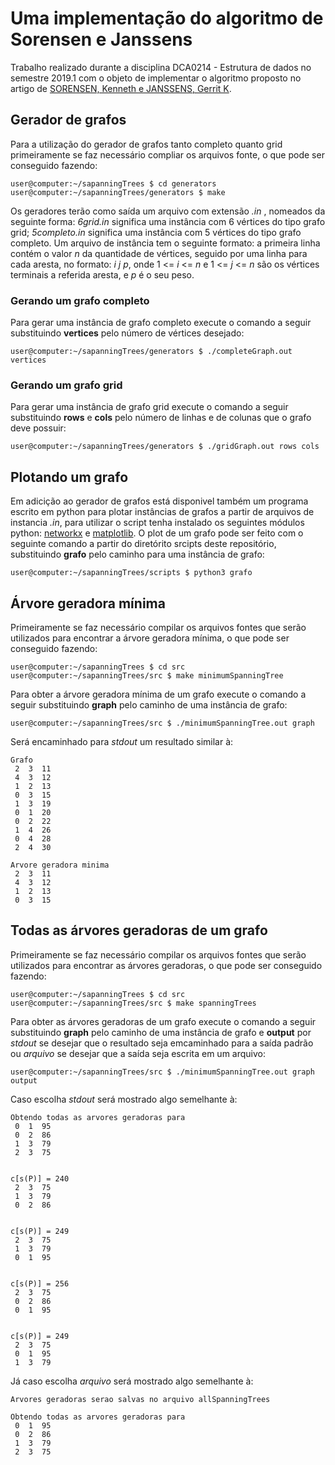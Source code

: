 # Uma implementação do algoritmo de Sorensen e Janssens

Trabalho realizado durante a disciplina DCA0214 - Estrutura de dados no semestre 2019.1 com o objeto de implementar o algoritmo proposto no artigo de [SORENSEN, Kenneth  e  JANSSENS, Gerrit K](http://www.scielo.br/scielo.php?pid=S0101-74382005000200004&script=sci_abstract).

## Gerador de grafos

Para a utilização do gerador de grafos tanto completo quanto grid primeiramente se faz necessário compliar os arquivos fonte, o que pode ser conseguido fazendo:

```console
user@computer:~/sapanningTrees $ cd generators
user@computer:~/sapanningTrees/generators $ make
```

Os geradores terão como saída um arquivo com extensão *.in* , nomeados da seguinte forma: *6grid.in* significa uma instância com 6 vértices do tipo grafo grid; *5completo.in* significa uma instância com 5 vértices do tipo grafo completo. Um arquivo de instância tem o seguinte formato: a primeira linha contém o valor *n* da quantidade de vértices, seguido por uma linha para cada aresta, no formato: *i j p*, onde 1 <= *i* <= *n*  e 1 <= *j* <= *n* são os vértices terminais a referida aresta, e *p* é o seu peso.

### Gerando um grafo completo

Para gerar uma instância de grafo completo execute o comando a seguir substituindo **vertices** pelo número de vértices desejado:

```console
user@computer:~/sapanningTrees/generators $ ./completeGraph.out vertices
```

### Gerando um grafo grid

Para gerar uma instância de grafo grid execute o comando a seguir substituindo **rows** e **cols** pelo número de linhas e de colunas que o grafo deve possuir:

```console
user@computer:~/sapanningTrees/generators $ ./gridGraph.out rows cols
```

## Plotando um grafo

Em adicição ao gerador de grafos está disponivel também um programa escrito em python para plotar instâncias de grafos a partir de arquivos de instancia *.in*, para utilizar o script tenha instalado os seguintes módulos python: [networkx](https://networkx.github.io/documentation/stable/install.html) e [matplotlib](https://matplotlib.org/users/installing.html). O plot de um grafo pode ser feito com o seguinte comando a partir do diretórito srcipts deste repositório, substituindo **grafo** pelo caminho para uma instância de grafo:

```console
user@computer:~/sapanningTrees/scripts $ python3 grafo
```

## Árvore geradora mínima

Primeiramente se faz necessário compilar os arquivos fontes que serão utilizados para encontrar a árvore geradora mínima, o que pode ser conseguido fazendo:

```console
user@computer:~/sapanningTrees $ cd src
user@computer:~/sapanningTrees/src $ make minimumSpanningTree
```

Para obter a árvore geradora mínima de um grafo execute o comando a seguir substituindo **graph** pelo caminho de uma instância de grafo:

```console
user@computer:~/sapanningTrees/src $ ./minimumSpanningTree.out graph
```

Será encaminhado para *stdout* um resultado similar à:

```text
Grafo
 2  3  11
 4  3  12
 1  2  13
 0  3  15
 1  3  19
 0  1  20
 0  2  22
 1  4  26
 0  4  28
 2  4  30

Arvore geradora minima
 2  3  11
 4  3  12
 1  2  13
 0  3  15

```

## Todas as árvores geradoras de um grafo

Primeiramente se faz necessário compilar os arquivos fontes que serão utilizados para encontrar as árvores geradoras, o que pode ser conseguido fazendo:

```console
user@computer:~/sapanningTrees $ cd src
user@computer:~/sapanningTrees/src $ make spanningTrees
```

Para obter as árvores geradoras de um grafo execute o comando a seguir substituindo **graph** pelo caminho de uma instância de grafo e **output** por *stdout* se desejar que o resultado seja emcaminhado para a saída padrão ou *arquivo* se desejar que a saída seja escrita em um arquivo:

```console
user@computer:~/sapanningTrees/src $ ./minimumSpanningTree.out graph output
```

Caso escolha *stdout* será mostrado algo semelhante à:

```text
Obtendo todas as arvores geradoras para
 0  1  95
 0  2  86
 1  3  79
 2  3  75


c[s(P)] = 240
 2  3  75
 1  3  79
 0  2  86


c[s(P)] = 249
 2  3  75
 1  3  79
 0  1  95


c[s(P)] = 256
 2  3  75
 0  2  86
 0  1  95


c[s(P)] = 249
 2  3  75
 0  1  95
 1  3  79
```

Já caso escolha *arquivo* será mostrado algo semelhante à:

```text
Arvores geradoras serao salvas no arquivo allSpanningTrees

Obtendo todas as arvores geradoras para
 0  1  95
 0  2  86
 1  3  79
 2  3  75
```
